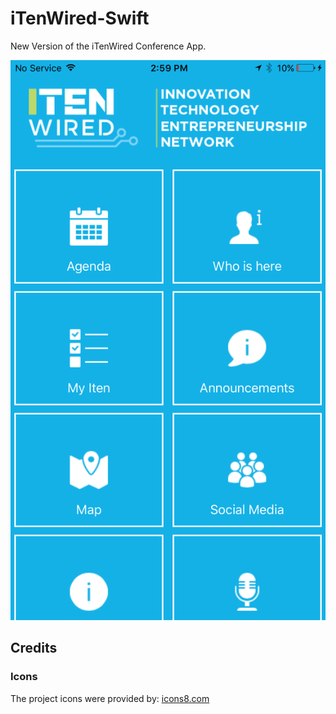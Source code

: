 # iTenWired-Swift
New Version of the iTenWired Conference App.

![image.png](image.png)

## Credits

### Icons 

The project icons were provided by: [icons8.com](https://icons8.com)

